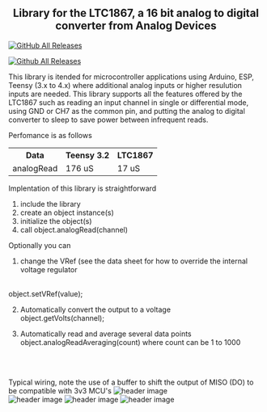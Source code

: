 
<b><h2><center>Library for the LTC1867, a 16 bit analog to digital converter from Analog Devices</center></h1></b>

[![GitHub All Releases](https://img.shields.io/github/downloads/KrisKasprzak/LTC1867/total.svg)]()

[![Github All Releases](https://img.shields.io/github/downloads/KrisKasprzak/LTC1867/total.svg)]()

This library is itended for microcontroller applications using Arduino, ESP, Teensy (3.x to 4.x) where additional analog inputs or higher resulution inputs are needed. This library supports all the features offered by the LTC1867 such as reading an input channel in single or differential mode, using GND or CH7 as the common pin, and putting the analog to digital converter to sleep to save power between infrequent reads.

Perfomance is as follows
<table>
  <tr>
    <th>Data</th>
    <th>Teensy 3.2</th>
    <th>LTC1867</th>
  </tr>
  <tr>
    <td>analogRead</td>
    <td>176 uS</td>
    <td> 17 uS</td>
  </tr>
</table>

Implentation of this library is straightforward

1. include the library
2. create an object instance(s)
3. initialize the object(s)
4. call object.analogRead(channel)

Optionally you can
1. change the VRef (see the data sheet for how to override the internal voltage regulator
  <br>
  object.setVRef(value);

2. Automatically convert the output to a voltage
   <br>
   object.getVolts(channel);

3. Automatically read and average several data points
   <br>
   object.analogReadAveraging(count) where count can be 1 to 1000
   
<br>
<br>

Typical wiring, note the use of a buffer to shift the output of MISO (DO) to be compatible with 3v3 MCU's
![header image](https://raw.github.com/KrisKasprzak/LTC1867/master/images/TypicalWiring.jpg)
<br>
![header image](https://raw.github.com/KrisKasprzak/LTC1867/master/images/2.5VRef.jpg)
![header image](https://raw.github.com/KrisKasprzak/LTC1867/master/images/LTCvsTeens32-12bx21.jpg)
![header image](https://raw.github.com/KrisKasprzak/LTC1867/master/images/LTCvsTeensy32-16b.jpg)





